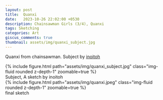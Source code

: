 ```yaml
---
layout: post
title:  Quanxi
date:   2023-10-26 22:02:00 +0530
description: Chainsawman Girls (3/4), Quanxi
tags: Sketching
categories: Art
giscus_comments: true
thumbnail: assets/img/quanxi_subject.jpg
---
```


Quanxi from chainsawman. Subject by [inoitoh](https://www.instagram.com/p/CvONKJ_SJBZ/?hl=en)

<div class="row mt-3">
    <div class="mx-auto d-block">
        {% include figure.html path="assets/img/quanxi_subject.jpg" class="img-fluid rounded z-depth-1" zoomable=true %}
    </div>
</div>
<div class="caption">
    Subject, A sketch by inoitoh 
</div>


<div class="row mt-3">
    <div class="mx-auto d-block">
        {% include figure.html path="assets/img/quanxi.jpeg" class="img-fluid rounded z-depth-1" zoomable=true %}
    </div>
</div>
<div class="caption">
    final sketch
</div>
